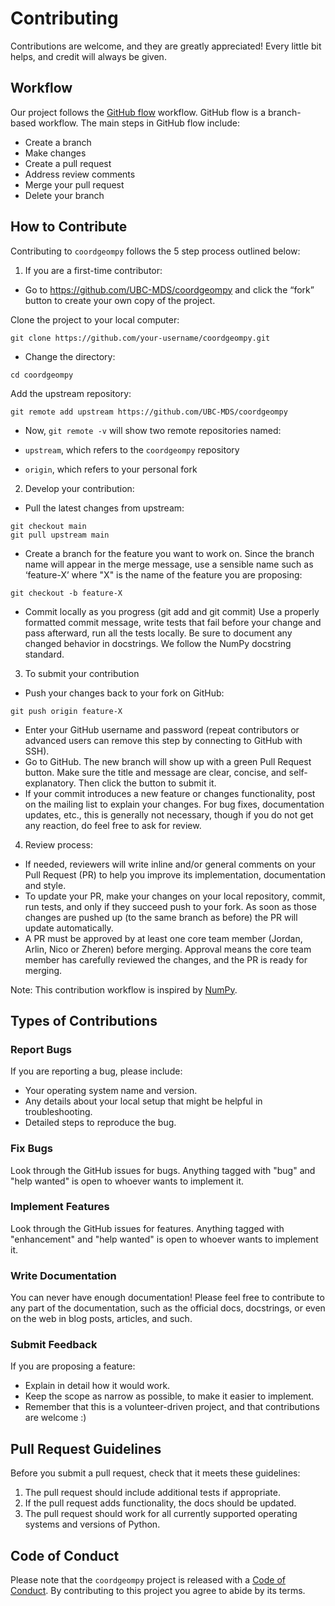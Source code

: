 # Contributing

Contributions are welcome, and they are greatly appreciated! Every little bit
helps, and credit will always be given.

## Workflow

Our project follows the [GitHub flow](https://docs.github.com/en/get-started/quickstart/github-flow) workflow.  GitHub flow is a branch-based workflow.  The main steps in GitHub flow include:

- Create a branch
- Make changes
- Create a pull request
- Address review comments
- Merge your pull request
- Delete your branch

## How to Contribute

Contributing to `coordgeompy` follows the 5 step process outlined below:

1. If you are a first-time contributor:

- Go to https://github.com/UBC-MDS/coordgeompy and click the “fork” button to create your own copy of the project.

Clone the project to your local computer:

```{bash}
git clone https://github.com/your-username/coordgeompy.git
```

- Change the directory:

```{bash}
cd coordgeompy
```

Add the upstream repository:

```{bash}
git remote add upstream https://github.com/UBC-MDS/coordgeompy
```

- Now, `git remote -v` will show two remote repositories named:

- `upstream`, which refers to the `coordgeompy` repository
- `origin`, which refers to your personal fork

2. Develop your contribution:

- Pull the latest changes from upstream:

```{bash}
git checkout main
git pull upstream main
```

- Create a branch for the feature you want to work on. Since the branch name will appear in the merge message, use a sensible name such as ‘feature-X’ where "X" is the name of the feature you are proposing:

```{bash}
git checkout -b feature-X
```

- Commit locally as you progress (git add and git commit) Use a properly formatted commit message, write tests that fail before your change and pass afterward, run all the tests locally. Be sure to document any changed behavior in docstrings.  We follow the NumPy docstring standard.

3. To submit your contribution

- Push your changes back to your fork on GitHub:

```{bash}
git push origin feature-X
```

- Enter your GitHub username and password (repeat contributors or advanced users can remove this step by connecting to GitHub with SSH).
- Go to GitHub. The new branch will show up with a green Pull Request button. Make sure the title and message are clear, concise, and self- explanatory. Then click the button to submit it.
- If your commit introduces a new feature or changes functionality, post on the mailing list to explain your changes. For bug fixes, documentation updates, etc., this is generally not necessary, though if you do not get any reaction, do feel free to ask for review.

4. Review process:

- If needed, reviewers will write inline and/or general comments on your Pull Request (PR) to help you improve its implementation, documentation and style.
- To update your PR, make your changes on your local repository, commit, run tests, and only if they succeed push to your fork. As soon as those changes are pushed up (to the same branch as before) the PR will update automatically.
- A PR must be approved by at least one core team member (Jordan, Arlin, Nico or Zheren) before merging. Approval means the core team member has carefully reviewed the changes, and the PR is ready for merging.

Note: This contribution workflow is inspired by [NumPy](https://numpy.org/devdocs/dev/index.html).

## Types of Contributions

### Report Bugs

If you are reporting a bug, please include:

- Your operating system name and version.
- Any details about your local setup that might be helpful in troubleshooting.
- Detailed steps to reproduce the bug.

### Fix Bugs

Look through the GitHub issues for bugs. Anything tagged with "bug" and "help wanted" is open to whoever wants to implement it.

### Implement Features

Look through the GitHub issues for features. Anything tagged with "enhancement" and "help wanted" is open to whoever wants to implement it.

### Write Documentation

You can never have enough documentation! Please feel free to contribute to any part of the documentation, such as the official docs, docstrings, or even on the web in blog posts, articles, and such.

### Submit Feedback

If you are proposing a feature:

- Explain in detail how it would work.
- Keep the scope as narrow as possible, to make it easier to implement.
- Remember that this is a volunteer-driven project, and that contributions
  are welcome :)

## Pull Request Guidelines

Before you submit a pull request, check that it meets these guidelines:

1. The pull request should include additional tests if appropriate.
2. If the pull request adds functionality, the docs should be updated.
3. The pull request should work for all currently supported operating systems and versions of Python.

## Code of Conduct

Please note that the `coordgeompy` project is released with a [Code of Conduct](https://github.com/UBC-MDS/coordgeompy/blob/main/CONDUCT.md). By contributing to this project you agree to abide by its terms.
